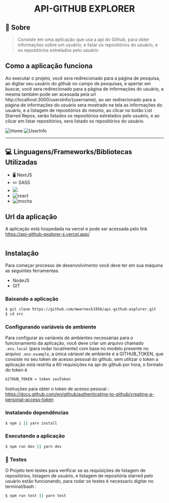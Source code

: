 <h1 align ='center' >  API-GITHUB EXPLORER </h1>

## 🔖 Sobre

> Consiste em  uma aplicação que usa a api do Github, para obter informações sobre um usuário, e listar  os repositórios do usuário, e os repositórios estrelados pelo usuário

## Como a aplicação funciona

Ao executar o projeto, você sera redirecionado para a página de pesquisa, ao digitar seu usuário do github no campo de pesquisas, e apertar em buscar, você sera redirecionado para a página de informações do usuário, a mesma também pode ser acessada pela url http://localhost:3000/usersInfo/{username}, ao ser redirecionado para a página de informações do usuário sera mostrado na tela as informações do usuário, e a listagem de repositórios do mesmo, ao clicar no botão List Starred Repos, serão listados os repositórios estrelados pelo usuário, e ao clicar em listar repositórios, sera listado os repositórios do usuário.

![Home](https://i.imgur.com/MQmEc6E.png)
![UserInfo](https://i.imgur.com/vHenLVV.png)

****

## 💻 Linguagens/Frameworks/Bibliotecas Utilizadas

* 🖥️ NextJS
* ✏️ SASS
* <img src = 'https://badges.aleen42.com/src/javascript.svg'> 
*  <img alt = 'react' src = "https://badges.aleen42.com/src/react.svg">
* <img alt ='mocha' src = 'https://badges.aleen42.com/src/mocha.svg'>

## Url da aplicação

A aplicação está hospedada na vercel e pode ser acessada pelo link https://api-github-explorer-s.vercel.app/

#

## Instalação

Para começar processo de desenvolvimento você deve ter em sua máquina as seguintes ferramentas:

- NodeJS
- GIT

### Baixando a aplicação

```bash
$ git clone https://github.com/mwerneck1956/api-github-explorer.git
$ cd src
```

### Configurando variáveis de ambiente

Para configurar as variáveis de ambientes necessárias para o funcionamento da aplicação, você deve criar um arquivo chamado ```.env.local``` (para rodar localmente) com base no modelo presente no arquivo ```.env.example```, a única váriavel de ambiente é a GITHUB_TOKEN, que consiste no seu token de acesso pessoal do github, sem utilizar o token a aplicação está restrita a 60 requisições na api do github por hora, o formato do token é 
```bash
GITHUB_TOKEN = token seuToken
```
Instruções para obter o token de acesso pessoal : https://docs.github.com/en/github/authenticating-to-github/creating-a-personal-access-token


### Instalando dependências

```bash
$ npm i || yarn install
```

### Executando a aplicação

```bash
$ npm run dev || yarn dev
```

### 🧪 Testes

O Projeto tem testes para verificar se as requisições de listagem de repositórios, listagem de usuário, e listagem de repositória starred pelo usuário estão funcionando, para rodar os testes é necessario digitar no terminal/bash :

```bash
$ npm run test || yarn test
```